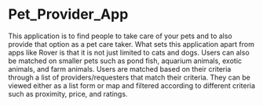 # Pet_Provider_App

This application is to find people to take care of your pets and to also provide that option
as a pet care taker. What sets this application apart from apps like Rover is that it is not
just limited to cats and dogs. Users can also be matched on smaller pets such as pond fish,
aquarium animals, exotic animals, and farm animals. Users are matched based on their criteria
through a list of providers/requesters that match their criteria. They can be viewed either
as a list form or map and filtered according to different criteria such as proximity, price, and
ratings.